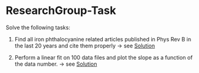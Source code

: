 # ResearchGroup-Task

Solve the following tasks:

1. Find all iron phthalocyanine related articles published in Phys Rev B in the last 20 years and cite them properly -> see [Solution](Zotero-Citations.md)

2. Perform a linear fit on 100 data files and plot the slope as a function of the data number. -> see [Solution](Linear-Fit.md)

